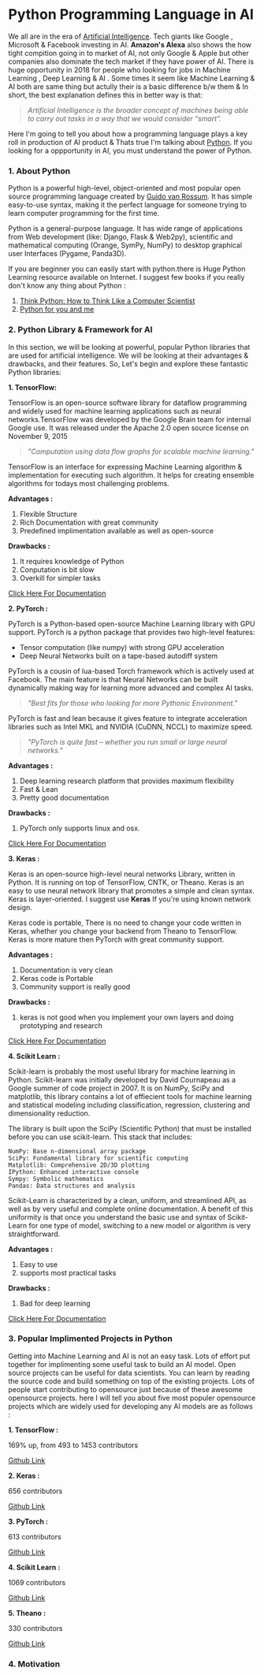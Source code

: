 # Python Programming Language in AI

We all are in the era of [Artificial Intelligence](https://en.wikipedia.org/wiki/Artificial_intelligence). Tech giants like Google , Microsoft & Facebook investing in AI. **Amazon's Alexa** also shows the how tight compition going in to market of AI, not only Google & Apple but other companies also dominate the tech market if they have power of AI. There is huge opportunity in 2018 for people who looking for jobs in Machine Learning , Deep Learning & AI . Some times it seem like Machine Learning & AI both are same thing but actully their is a basic difference b/w them & In short, the best explanation defines this in better way is that:

> *Artificial Intelligence is the broader concept of machines being able to carry out tasks in a way that we would consider “smart”.*

Here I'm going to tell you about how a programming language plays a key roll in production of AI product & Thats true I'm talking about [Python](https://www.python.org/). If you looking for a oppportunity in AI, you must understand the power of Python.

### 1. About Python

Python is a powerful high-level, object-oriented and most popular open source programming language created by [Guido van Rossum](https://en.wikipedia.org/wiki/Guido_van_Rossum).
It has simple easy-to-use syntax, making it the perfect language for someone trying to learn computer programming for the first time. 

Python is a general-purpose language. It has wide range of applications from Web development (like: Django, Flask & Web2py), scientific and mathematical computing (Orange, SymPy, NumPy) to desktop graphical user Interfaces (Pygame, Panda3D). 

If you are beginner you can easily start with python.there is Huge Python Learning resource available on Internet. I suggest few books if you really don't know any thing about Python :

1. [Think Python: How to Think Like a Computer Scientist](http://www.greenteapress.com/thinkpython/thinkCSpy.pdf)
2. [Python for you and me](https://kushaldas.in/details/pym.pdf)
### 2. Python Library & Framework for AI

In this section, we will be looking at powerful, popular Python libraries that are used for artificial intelligence. We will be looking at their advantages & drawbacks, and their features. So, Let's begin and explore these fantastic Python libraries:

**1. TensorFlow:** 

TensorFlow is an open-source software library for dataflow programming and widely used for machine learning applications such as neural networks.TensorFlow was developed by the Google Brain team for internal Google use. It was released under the Apache 2.0 open source license on November 9, 2015

> *"Computation using data flow graphs for scalable machine learning."*

TensorFlow is an interface for expressing Machine Learning algorithm & implementation for executing such algorithm. It helps for creating ensemble algorithms for todays most challenging problems.

**Advantages :**

1. Flexible Structure
2. Rich Documentation with great community
3. Predefined implimentation available as well as open-source

**Drawbacks :**

1. It requires knowledge of Python
2. Conputation is bit slow
3. Overkill for simpler tasks

[Click Here For Documentation](https://www.tensorflow.org/)

**2. PyTorch :**

PyTorch is a Python-based open-source Machine Learning library with GPU support. PyTorch is a python package that provides two high-level features:
* Tensor computation (like numpy) with strong GPU acceleration
* Deep Neural Networks built on a tape-based autodiff system

PyTorch is a cousin of lua-based Torch framework which is actively used at Facebook. The main feature is that Neural Networks can be built dynamically making way for learning more advanced and complex AI tasks. 

> *"Best fits for those who looking for more Pythonic Environment."*

PyTorch is fast and lean because it gives feature to integrate acceleration libraries such as Intel MKL and NVIDIA (CuDNN, NCCL) to maximize speed.

> *"PyTorch is quite fast – whether you run small or large neural networks."*

**Advantages :**

1. Deep learning research platform that provides maximum flexibility
2. Fast & Lean
3. Pretty good documentation

**Drawbacks :**

1. PyTorch only supports linux and osx.

[Click Here For Documentation](http://pytorch.org/)

**3. Keras :**

Keras is an open-source high-level neural networks Library, written in Python. It is running on top of TensorFlow, CNTK, or Theano. Keras is an easy to use neural network library that promotes a simple and clean syntax. Keras is layer-oriented. I suggest use **Keras** If you're using known network design. 

Keras code is portable, There is no need to change your code written in Keras, whether you change your backend from Theano to TensorFlow. Keras is more mature then PyTorch with great community support.

**Advantages :**

1. Documentation is very clean 
2. Keras code is Portable
3. Community support is really good

**Drawbacks :**

1. keras is not good when you implement your own layers and doing prototyping and research

[Click Here For Documentation](https://keras.io/)

**4. Scikit Learn :**

Scikit-learn is probably the most useful library for machine learning in Python. Scikit-learn was initially developed by David Cournapeau as a Google summer of code project in 2007. It is on NumPy, SciPy and matplotlib, this library contains a lot of effiecient tools for machine learning and statistical modeling including classification, regression, clustering and dimensionality reduction.

The library is built upon the SciPy (Scientific Python) that must be installed before you can use scikit-learn. This stack that includes:

    NumPy: Base n-dimensional array package
    SciPy: Fundamental library for scientific computing
    Matplotlib: Comprehensive 2D/3D plotting
    IPython: Enhanced interactive console
    Sympy: Symbolic mathematics
    Pandas: Data structures and analysis

Scikit-Learn is characterized by a clean, uniform, and streamlined API, as well as by very useful and complete online documentation. A benefit of this uniformity is that once you understand the basic use and syntax of Scikit-Learn for one type of model, switching to a new model or algorithm is very straightforward.

**Advantages :**

1. Easy to use
2. supports most practical tasks

**Drawbacks :**

1. Bad for deep learning

[Click Here For Documentation](scikit-learn.org/)

### 3. Popular Implimented Projects in Python

Getting into Machine Learning and AI is not an easy task. Lots of effort put together for implimenting some useful task to build an AI model. Open source projects can be useful for data scientists. You can learn by reading the source code and build something on top of the existing projects. Lots of people start contributing to opensource just because of these awesome opensource projects. here I will tell you about five most populer opensource projects which are widely used for developing any AI models are as follows :

**1. TensorFlow :**

169% up, from 493 to 1453 contributors 

[Github Link](https://github.com/tensorflow/tensorflow)

**2. Keras :**

656 contributors

[Github Link](https://github.com/keras-team/keras)

**3. PyTorch :**

613 contributors

[Github Link](https://github.com/pytorch/pytorch)

**4. Scikit Learn :**

1069 contributors

[Github Link](https://github.com/scikit-learn/scikit-learn)

**5. Theano :**

330 contributors

[Github Link](https://github.com/Theano/Theano)


### 4. Motivation
